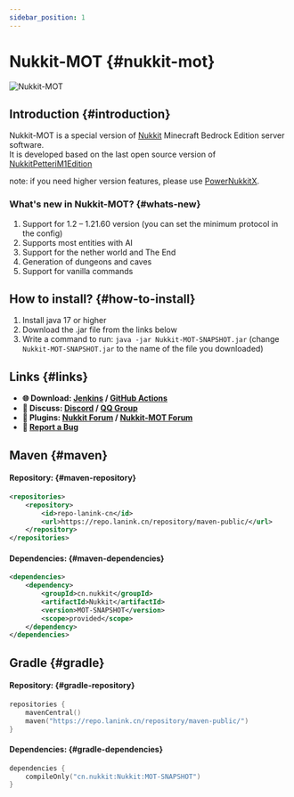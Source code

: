 ```yaml
---
sidebar_position: 1
---
```


# Nukkit-MOT {#nukkit-mot}

![Nukkit-MOT](/images/banner.png)

## Introduction {#introduction}
Nukkit-MOT is a special version of [Nukkit](https://github.com/CloudburstMC/Nukkit) Minecraft Bedrock Edition server software.  
It is developed based on the last open source version of [NukkitPetteriM1Edition](https://github.com/PetteriM1/NukkitPetteriM1Edition)

note: if you need higher version features, please use [PowerNukkitX](https://github.com/PowerNukkitX/PowerNukkitX).

### What's new in Nukkit-MOT? {#whats-new}
1. Support for 1.2 – 1.21.60 version (you can set the minimum protocol in the config)
2. Supports most entities with AI
3. Support for the nether world and The Еnd
4. Generation of dungeons and caves
5. Support for vanilla commands

## How to install? {#how-to-install}
1. Install java 17 or higher
2. Download the .jar file from the links below
3. Write a command to run: `java -jar Nukkit-MOT-SNAPSHOT.jar` (change `Nukkit-MOT-SNAPSHOT.jar` to the name of the file you downloaded)

## Links {#links}
- __🌐 Download: [Jenkins](https://motci.cn/job/Nukkit-MOT/) / [GitHub Actions](https://github.com/MemoriesOfTime/Nukkit-MOT/actions/workflows/maven.yml?query=branch%3Amaster)__
- __💬 Discuss: [Discord](https://discord.gg/pJjQDQC) / [QQ Group](https://jq.qq.com/?_wv=1027&k=5aIuYMH)__
- __🔌 Plugins: [Nukkit Forum](https://cloudburstmc.org/resources/categories/nukkit-plugins.1/) / [Nukkit-MOT Forum](https://bbs.nukkit-mot.com/resources/)__
- __🐞 [Report a Bug](https://github.com/MemoriesOfTime/Nukkit-MOT/issues/new/choose)__

## Maven {#maven}
#### Repository: {#maven-repository}
```xml
<repositories>
    <repository>
        <id>repo-lanink-cn</id>
        <url>https://repo.lanink.cn/repository/maven-public/</url>
    </repository>
</repositories>
```

#### Dependencies: {#maven-dependencies}
```xml
<dependencies>
    <dependency>
        <groupId>cn.nukkit</groupId>
        <artifactId>Nukkit</artifactId>
        <version>MOT-SNAPSHOT</version>
        <scope>provided</scope>
    </dependency>
</dependencies>
```

## Gradle {#gradle}
#### Repository: {#gradle-repository}
```kts
repositories {
    mavenCentral()
    maven("https://repo.lanink.cn/repository/maven-public/")
} 
```

#### Dependencies: {#gradle-dependencies}
```kts
dependencies {
    compileOnly("cn.nukkit:Nukkit:MOT-SNAPSHOT")
}
```
